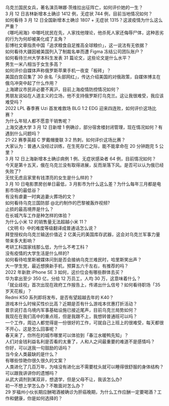 乌克兰国民女兵，著名演员琳娜·茨维拉出征阵亡，如何评价她的一生？  
3 月 12 日吉林新增本土确诊 1412 例，无症状 744 例，目前当地情况如何？  
如何看待 3 月 12 日全国新增本土确诊 1807 + 无症状 1315？这波疫情为什么这么严重？  
《哪吒闹海》中哪吒扰民在先，人家找他理论，他杀死人家还侮辱尸体，这种恶劣的行为为何却被美化成了主角？  
彭博社文章指责中国「追求粮食自足推高全球粮价」，这一说法有无依据？  
如何看待大疆因被美国列入了制裁名单而遭 Figma 冻结公司团队账户？  
如何看待兰州大学本科生发表 31 篇论文，这些论文是什么水平？  
男生一米八相当于女生多高？  
如何评价自媒体声称俄罗斯苹果手机一夜变「板砖」？  
美国白宫召集了 30 余名「头部网红」，传达介绍美国的对俄政策，自媒体博主在俄乌冲突中起了什么作用？  
上海建议市民非必要不离沪，目前上海疫情防控情况如何？  
男朋友说站在人道主义的立场，他不支持俄罗斯打乌克兰。这让我很难受，我应该难受吗？  
2022 LPL 春季赛 Uzi 首发难救场 BLG 1:2 EDG 迎来四连败，如何评价这场比赛？  
为什么年轻人都不愿意干销售呢？  
上海交通大学 3 月 12 日新增 1 例确诊，部分宿舍楼封闭管理，现在情况如何？有遇到什么问题吗？  
21-22 赛季英超 C 罗戴帽曼联 3:2 热刺，如何评价这场比赛？  
大家认为：普通人没经过训练，在生死存亡之际，能不能拿命在 20 分钟跑完 5 公里？  
3 月 12 日上海新增本土确诊病例 1 例、无症状感染者 64 例，目前情况如何？  
今天是第十五天，俄在乌克兰没有取得进展，反而渐落下风。是否可以认为俄已经失败了?  
无忧无虑且家里有钱漂亮的女生是什么样的？  
3 月 10 日电影票房创单日最低，3 月影市为什么这么差？为什么每年三月都是电影市场的最低谷？  
有没有虐妻一时爽追妻火葬场的文？  
如何看待乌克兰国防部 @北约制作的巴黎被轰炸视频?  
止损的最高境界是什么？  
在长城汽车工作是种怎样的体验？  
为什么小米 12 的销售量无法超越小米 11？  
《文明 6》中的难度等级翻译成普通话怎么说？  
拜登授权向乌克兰输送价值近 2 亿美元的美国库存武器，这会对乌克兰军事力量带来多大影响？  
考研工科国家线那么低，为什么不考工科？  
没有疫情的大学生活是什么样的?  
如何看待哈里斯被媒体问到是否会接纳乌克兰难民时，哈里斯笑出声？  
大一学生党，最近想换新手机，预算五六千左右，有推荐的吗？  
2022 年新款 iPhone SE 3 如何，这价位会有哪些群体去买？  
华为拿出至少 350 亿，分给 12 万员工，人均 30 万，这意味着什么？  
「就业歧视」首次出现在政府工作报告上，传递出什么信号？如何看待职场「35 岁天花板」？  
Redmi K50 系列即将发布，是否有望超越去年的 K40？  
游戏本什么时候买性价比高？近期是否有什么游戏本优惠打折活动？  
普京说打击乌境内军事基础设施已接近尾声，目前乌克兰局势如何？  
我现在在我们高中的重点班，但是我跟不上，我想转普通班可以吗？  
一个工作，周边人都觉得是一份很好的工作，可就自己上班上的很难受，每天都很不开心，这是怎么回事呢？  
春天来了，你所在的城市哪里可以体验到「春江水暖鸭先知」？  
人们对金钱利益名利是否看的太重了，人和人之间最重要的难道不是感情吗？  
你好，可以送我一句鼓励的话吗？  
当今全人类最缺的是什么？  
有哪些惊艳你很久很久的文案？  
人类进化了几百万年，为啥没有进化出不需要枕头就可以睡得很舒服的身体结构？  
可以跟我讲讲你的遗憾吗？  
从武大调剂到某双非，想退学，但是父母不让，我该怎么办?  
初一不想上学怎么办？不敢面对怎么办？  
29 岁福州小伙长期应酬喝酒被确诊为肝癌晚期，为什么工作应酬一定要喝酒？工作和健康，你是如何选择的？  
